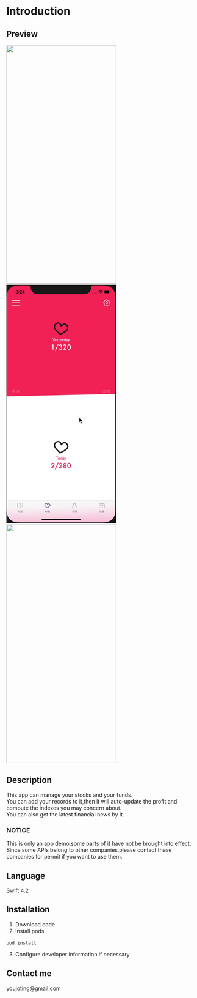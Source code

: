 # Introduction
## Preview
<img width="288" height="624" src="https://github.com/JotingYou/Simple/raw/master/Preview/main.gif" /><img width="288" height="624" src="https://github.com/JotingYou/Simple/raw/master/Preview/heart.gif" /><img width="288" height="624" src="https://github.com/JotingYou/Simple/raw/master/Preview/discovery.gif" /><br />
## Description
This app can manage your stocks and your funds.<br />
You can add your records to it,then it will auto-update the profit and compute the indexes you may concern about.<br />
You can also get the latest financial news by it.<br />
### NOTICE
This is only an app demo,some parts of it have not be brought into effect.<br />
Since some APIs belong to other companies,please contact these companies for permit if you want to use them.
## Language
Swift 4.2
## Installation
1. Download code
2. install pods
```shell
pod install
```
3. Configure developer information if necessary
## Contact me
 [youjoting@gmail.com](mailto:youjoting@gmail.com)
